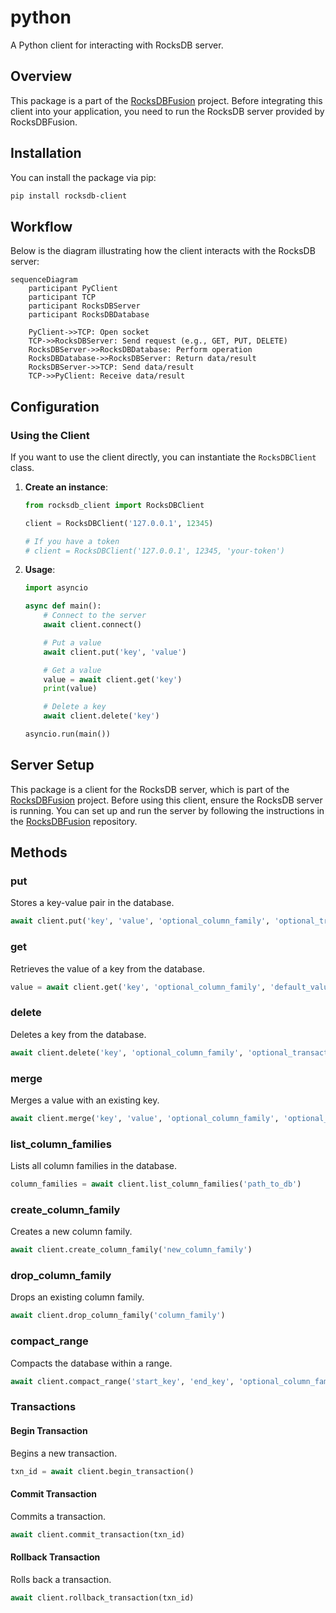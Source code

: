 # python

A Python client for interacting with RocksDB server.

## Overview

This package is a part of the [RocksDBFusion](https://github.com/s00d/RocksDBFusion) project. Before integrating this client into your application, you need to run the RocksDB server provided by RocksDBFusion.

## Installation

You can install the package via pip:

```bash
pip install rocksdb-client
```

## Workflow

Below is the diagram illustrating how the client interacts with the RocksDB server:

```mermaid
sequenceDiagram
    participant PyClient
    participant TCP
    participant RocksDBServer
    participant RocksDBDatabase

    PyClient->>TCP: Open socket
    TCP->>RocksDBServer: Send request (e.g., GET, PUT, DELETE)
    RocksDBServer->>RocksDBDatabase: Perform operation
    RocksDBDatabase->>RocksDBServer: Return data/result
    RocksDBServer->>TCP: Send data/result
    TCP->>PyClient: Receive data/result
```

## Configuration

### Using the Client

If you want to use the client directly, you can instantiate the `RocksDBClient` class.

1. **Create an instance**:

   ```python
   from rocksdb_client import RocksDBClient

   client = RocksDBClient('127.0.0.1', 12345)

   # If you have a token
   # client = RocksDBClient('127.0.0.1', 12345, 'your-token')
   ```

2. **Usage**:

   ```python
   import asyncio

   async def main():
       # Connect to the server
       await client.connect()

       # Put a value
       await client.put('key', 'value')

       # Get a value
       value = await client.get('key')
       print(value)

       # Delete a key
       await client.delete('key')

   asyncio.run(main())
   ```

## Server Setup

This package is a client for the RocksDB server, which is part of the [RocksDBFusion](https://github.com/s00d/RocksDBFusion) project. Before using this client, ensure the RocksDB server is running. You can set up and run the server by following the instructions in the [RocksDBFusion](https://github.com/s00d/RocksDBFusion) repository.

## Methods

### put

Stores a key-value pair in the database.

```python
await client.put('key', 'value', 'optional_column_family', 'optional_transaction_id')
```

### get

Retrieves the value of a key from the database.

```python
value = await client.get('key', 'optional_column_family', 'default_value', 'optional_transaction_id')
```

### delete

Deletes a key from the database.

```python
await client.delete('key', 'optional_column_family', 'optional_transaction_id')
```

### merge

Merges a value with an existing key.

```python
await client.merge('key', 'value', 'optional_column_family', 'optional_transaction_id')
```

### list_column_families

Lists all column families in the database.

```python
column_families = await client.list_column_families('path_to_db')
```

### create_column_family

Creates a new column family.

```python
await client.create_column_family('new_column_family')
```

### drop_column_family

Drops an existing column family.

```python
await client.drop_column_family('column_family')
```

### compact_range

Compacts the database within a range.

```python
await client.compact_range('start_key', 'end_key', 'optional_column_family')
```

### Transactions

#### Begin Transaction

Begins a new transaction.

```python
txn_id = await client.begin_transaction()
```

#### Commit Transaction

Commits a transaction.

```python
await client.commit_transaction(txn_id)
```

#### Rollback Transaction

Rolls back a transaction.

```python
await client.rollback_transaction(txn_id)
```